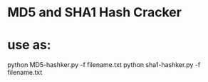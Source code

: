 # MD5 and SHA1 Hash Cracker
# use as: 
  python MD5-hashker.py -f filename.txt
  python sha1-hashker.py -f filename.txt
